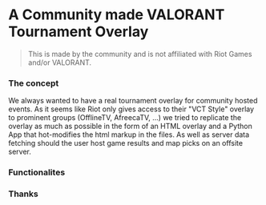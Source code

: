 # A Community made VALORANT Tournament Overlay
> This is made by the community and is not affiliated with Riot Games and/or VALORANT.

### The concept
We always wanted to have a real tournament overlay for community hosted events. As it seems like Riot only gives access to their "VCT Style" overlay to prominent groups (OfflineTV, AfreecaTV, ...) we tried to replicate the overlay as much as possible in the form of an HTML overlay and a Python App that hot-modifies the html markup in the files. As well as server data fetching should the user host game results and map picks on an offsite server.

### Functionalites

### Thanks
